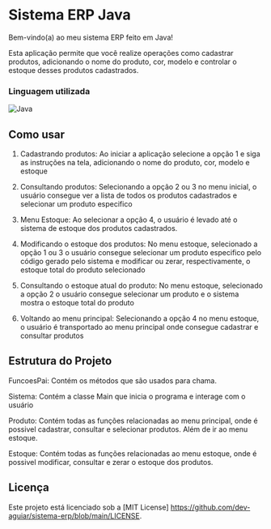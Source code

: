 # Sistema ERP Java

Bem-vindo(a) ao meu sistema ERP feito em Java!

Esta aplicação permite que você realize operações como cadastrar produtos, adicionando o nome do produto, cor, modelo e controlar o estoque desses produtos cadastrados.


### Linguagem utilizada

![Java](https://img.shields.io/badge/java-%23ED8B00.svg?style=for-the-badge&logo=openjdk&logoColor=white)

## Como usar

1. Cadastrando produtos: Ao iniciar a aplicação selecione a opção 1 e siga as instruções na tela, adicionando o nome do produto, cor, modelo e estoque

2. Consultando produtos: Selecionando a opção 2 ou 3 no menu inicial, o usuário consegue ver a lista de todos os produtos cadastrados e selecionar um produto especifico

3. Menu Estoque: Ao selecionar a opção 4, o usuário é levado até o sistema de estoque dos produtos cadastrados.

4. Modificando o estoque dos produtos: No menu estoque, selecionado a opção 1 ou 3 o usuário consegue selecionar um produto especifico pelo código gerado pelo sistema e modificar ou zerar, respectivamente, o estoque total do produto selecionado

5. Consultando o estoque atual do produto: No menu estoque, selecionado a opção 2 o usuário consegue selecionar um produto e o sistema mostra o estoque total do produto

6. Voltando ao menu principal: Selecionando a opção 4 no menu estoque, o usuário é transportado ao menu principal onde consegue cadastrar e consultar produtos


## Estrutura do Projeto

FuncoesPai: Contém os métodos que são usados para chama.

Sistema: Contém a classe Main que inicia o programa e interage com o usuário

Produto: Contém todas as funções relacionadas ao menu principal, onde é possivel cadastrar, consultar e selecionar produtos. Além de ir ao menu estoque.

Estoque: Contém todas as funções relacionadas ao menu estoque, onde é possivel modificar, consultar e zerar o estoque dos produtos.

## Licença

Este projeto está licenciado sob a [MIT License] https://github.com/dev-aguiar/sistema-erp/blob/main/LICENSE.
